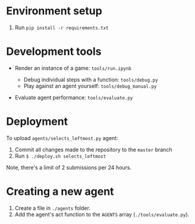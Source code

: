 # Environment setup

1. Run `pip install -r requirements.txt`

# Development tools

- Render an instance of a game: `tools/run.ipynb`

    - Debug individual steps with a function: `tools/debug.py`
    - Play against an agent yourself: `tools/debug_manual.py`
    
- Evaluate agent performance: `tools/evaluate.py`

# Deployment

To upload `agents/selects_leftmost.py` agent:

1. Commit all changes made to the repository to the `master` branch
2. Run `$ ./deploy.sh selects_leftmost`

Note, there's a limit of 2 submissions per 24 hours.

# Creating a new agent

1. Create a file in `./agents` folder.
2. Add the agent's act function to the `AGENTS` array (`./tools/evaluate.py`).